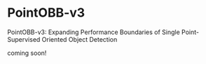 # PointOBB-v3
PointOBB-v3: Expanding Performance Boundaries of Single Point-Supervised Oriented Object Detection

coming soon!
